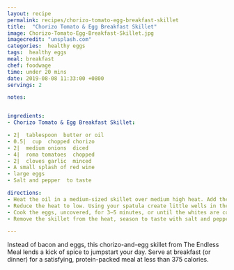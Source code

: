 ```yaml
---
layout: recipe
permalink: recipes/chorizo-tomato-egg-breakfast-skillet
title:  "Chorizo Tomato & Egg Breakfast Skillet"
image: Chorizo-Tomato-Egg-Breakfast-Skillet.jpg
imagecredit: "unsplash.com"
categories:  healthy eggs
tags:  healthy eggs
meal: breakfast
chef: foodwage
time: under 20 mins
date: 2019-08-08 11:33:00 +0800
servings: 2

notes:


ingredients:
- Chorizo Tomato & Egg Breakfast Skillet:

- 2|  tablespoon  butter or oil
- 0.5|  cup  chopped chorizo
- 2|  medium onions  diced
- 4|  roma tomatoes  chopped
- 2|  cloves garlic  minced
- A small splash of red wine
- large eggs
- Salt and pepper  to taste

directions:
- Heat the oil in a medium-sized skillet over medium high heat. Add the chopped chorizo and cook for 5 minutes, stirring occasionally. Add the onion and continue to cook for 3 minutes, or until the onion is soft. Add the tomatoes, garlic and a small splash of red wine and cook until it is hot and bubbly.
- Reduce the heat to low. Using your spatula create little wells in the tomato chorizo sauce for your eggs to sit in. Carefully crack the eggs into the wells.
- Cook the eggs, uncovered, for 3–5 minutes, or until the whites are cooked through and the yolks are still runny. Keep them on the heat a few extra minutes if you would like your eggs less runny.
- Remove the skillet from the heat, season to taste with salt and pepper and serve immediately.

---
```


Instead of bacon and eggs, this chorizo-and-egg skillet from The Endless Meal lends a kick of spice to jumpstart your day. Serve at breakfast (or dinner) for a satisfying, protein-packed meal at less than 375 calories.